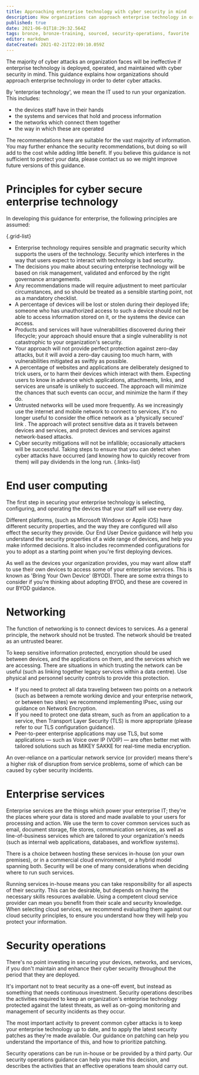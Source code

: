 ```yaml
---
title: Approaching enterprise technology with cyber security in mind
description: How organizations can approach enterprise technology in order to deter cyber attacks.
published: true
date: 2021-06-01T18:29:32.564Z
tags: bronze, bronze-training, sourced, security-operations, favorite
editor: markdown
dateCreated: 2021-02-21T22:09:10.059Z
---
```


The majority of cyber attacks an organization faces will be ineffective if enterprise technology is deployed, operated, and maintained with cyber security in mind. This guidance explains how organizations should approach enterprise technology in order to deter cyber attacks.

By 'enterprise technology', we mean the IT used to run your organization. This includes:

- the devices staff have in their hands
- the systems and services that hold and process information
- the networks which connect them together
- the way in which these are operated

The recommendations here are suitable for the vast majority of information. You may further enhance the security recommendations, but doing so will add to the cost while adding little benefit. If you believe this guidance is not sufficient to protect your data, please contact us so we might improve future versions of this guidance.

# Principles for cyber secure enterprise technology
In developing this guidance for enterprise, the following principles are assumed:

{.grid-list}
- Enterprise technology requires sensible and pragmatic security which supports the users of the technology. Security which interferes in the way that users expect to interact with technology is bad security.
- The decisions you make about securing enterprise technology will be based on risk management, validated and enforced by the right governance arrangements.
- Any recommendations made will require adjustment to meet particular circumstances, and so should be treated as a sensible starting point, not as a mandatory checklist.
- A percentage of devices will be lost or stolen during their deployed life; someone who has unauthorized access to such a device should not be able to access information stored on it, or the systems the device can access.
- Products and services will have vulnerabilities discovered during their lifecycle; your approach should ensure that a single vulnerability is not catastrophic to your organization's security.
- Your approach will not provide perfect protection against zero-day attacks, but it will avoid a zero-day causing too much harm, with vulnerabilities mitigated as swiftly as possible.
- A percentage of websites and applications are deliberately designed to trick users, or to harm their devices which interact with them. Expecting users to know in advance which applications, attachments, links, and services are unsafe is unlikely to succeed. The approach will minimize the chances that such events can occur, and minimize the harm if they do.
- Untrusted networks will be used more frequently. As we increasingly use the internet and mobile network to connect to services, it's no longer useful to consider the office network as a 'physically secured' link . The approach will protect sensitive data as it travels between devices and services, and protect devices and services against network-based attacks.
- Cyber security mitigations will not be infallible; occasionally attackers will be successful. Taking steps to ensure that you can detect when cyber attacks have occurred (and knowing how to quickly recover from them) will pay dividends in the long run.
{.links-list}

# End user computing
The first step in securing your enterprise technology is selecting, configuring, and operating the devices that your staff will use every day.

Different platforms, (such as Microsoft Windows or Apple iOS) have different security properties, and the way they are configured will also effect the security they provide. Our End User Device guidance will help you understand the security properties of a wide range of devices, and help you make informed decisions. It also includes recommended configurations for you to adopt as a starting point when you're first deploying devices.

As well as the devices your organization provides, you may want allow staff to use their own devices to access some of your enterprise services. This is known as 'Bring Your Own Device' (BYOD). There are some extra things to consider if you're thinking about adopting BYOD, and these are covered in our BYOD guidance.

# Networking
The function of networking is to connect devices to services. As a general principle, the network should not be trusted. The network should be treated as an untrusted bearer.

To keep sensitive information protected, encryption should be used between devices, and the applications on them, and the services which we are accessing. There are situations in which trusting the network can be useful (such as linking together legacy services within a data centre). Use physical and personnel security controls to provide this protection.

- If you need to protect all data traveling between two points on a network (such as between a remote working device and your enterprise network, or between two sites) we recommend implementing IPsec, using our guidance on Network Encryption.
- If you need to protect one data stream, such as from an application to a service, then Transport Layer Security (TLS) is more appropriate (please refer to our TLS configuration guidance).
- Peer-to-peer enterprise applications may use TLS, but some applications — such as Voice over IP (VOIP) — are often better met with tailored solutions such as MIKEY SAKKE for real-time media encryption.

An over-reliance on a particular network service (or provider) means there's a higher risk of disruption from service problems, some of which can be caused by cyber security incidents.

# Enterprise services
Enterprise services are the things which power your enterprise IT; they're the places where your data is stored and made available to your users for processing and action. We use the term to cover common services such as email, document storage, file stores, communication services, as well as line-of-business services which are tailored to your organization's needs (such as internal web applications, databases, and workflow systems).

There is a choice between hosting these services in-house (on your own premises), or in a commercial cloud environment, or a hybrid model spanning both. Security will be one of many considerations when deciding where to run such services.

Running services in-house means you can take responsibility for all aspects of their security. This can be desirable, but depends on having the necessary skills resources available. Using a competent cloud service provider can mean you benefit from their scale and security knowledge. When selecting cloud services, we recommend evaluating them against our cloud security principles, to ensure you understand how they will help you protect your information.

# Security operations
There's no point investing in securing your devices, networks, and services, if you don't maintain and enhance their cyber security throughout the period that they are deployed.

It's important not to treat security as a one-off event, but instead as something that needs continuous investment. Security operations describes the activities required to keep an organization's enterprise technology protected against the latest threats, as well as on-going monitoring and management of security incidents as they occur.

The most important activity to prevent common cyber attacks is to keep your enterprise technology up to date, and to apply the latest security patches as they're made available. Our guidance on patching can help you understand the importance of this, and how to prioritize patching.

Security operations can be run in-house or be provided by a third party. Our security operations guidance can help you make this decision, and describes the activities that an effective operations team should carry out.
